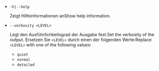 * `-h|--help`

  <span data-ttu-id="ba94c-101">Zeigt Hilfeinformationen an</span><span class="sxs-lookup"><span data-stu-id="ba94c-101">Show help information.</span></span>

* `--verbosity <LEVEL>`

  <span data-ttu-id="ba94c-102">Legt den Ausführlichkeitsgrad der Ausgabe fest.</span><span class="sxs-lookup"><span data-stu-id="ba94c-102">Set the verbosity of the output.</span></span> <span data-ttu-id="ba94c-103">Ersetzen Sie `<LEVEL>` durch einen der folgenden Werte:</span><span class="sxs-lookup"><span data-stu-id="ba94c-103">Replace `<LEVEL>` with one of the following values:</span></span>
  
  * `quiet`
  * `normal`
  * `detailed`